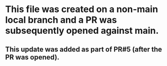 # This file was created on a non-main local branch and a PR was subsequently opened against main.
## This update was added as part of PR#5 (after the PR was opened).
